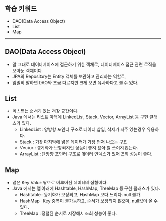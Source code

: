 ## 학습 키워드

- DAO(Data Access Object)
- List
- Map

<hr>


## DAO(Data Access Object)
- 말 그대로 데이터베이스에 접근하기 위한 객체로, 데이터베이스 접근 관련 로직을 모아둔 객체이다.
- JPA의 Repository는 Entity 객체를 보관하고 관리하는 역할로,
- 엄밀히 말하면 DAO와 조금 다르지만 크게 보면 유사하다고 볼 수 있다.

## List
- 리스트는 순서가 있는 저장 공간이다.
- Java 에서는 리스트 아래에 LinkedList, Stack, Vector, ArrayList 등 구현 클래스가 있다.
  - LinkedList : 양방향 포인터 구조로 데이터 삽입, 삭제가 자주 있는경우 유용하다. 
  - Stack : 가장 마지막에 넣은 데이터가 가장 먼저 나오는 구조
  - Vector : 동기화가 보장되지만 성능이 좋지 않아 잘 쓰이지 않는다.
  - ArrayList : 단방향 포인터 구조로 데이터 인덱스가 있어 조회 성능이 좋다.
## Map
- 맵은 Key Value 쌍으로 이루어진 데이터의 집합이다.
- Java 에서는 맵 아래에 Hashtable, HashMap, TreeMap 등 구현 클래스가 있다.
  - Hashtable : 동기화가 보장되고, HashMap 보다 느리다. null 불가
  - HashMap : Key 중복이 불가능하고, 순서가 보장되지 않으며, null값이 올 수 있다.
  - TreeMap : 정렬된 순서로 저장해서 조회 성능이 좋다.
